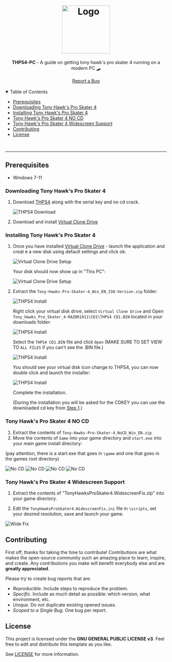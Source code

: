 <h1 align="center">
  <a href="https://github.com/jtmb">
    <img src="https://m.media-amazon.com/images/M/MV5BODdlODc5ZDYtZjRhYi00MTU0LWEwOWMtYzE3NWQ4ZDQyZjYwXkEyXkFqcGdeQXVyMTA0MTM5NjI2._V1_FMjpg_UX1000_.jpg" alt="Logo" width="150" height="">
  </a>
</h1>

<div align="center">
  <b>THPS4-PC</b> - A guide on getting tony hawk's pro skater 4 running on a modern PC 🛹
  <br />
  <br />
  <a href="https://github.com/jtmb/retropie/issues/new?assignees=&labels=bug&title=bug%3A+">Report a Bug</a>
</div>
<br>
<details open="open">
<summary>Table of Contents</summary>


- [Prerequisites](#prerequisites)
- [Downloading Tony Hawk's Pro Skater 4](#Downloading-Tony-Hawk's-Pro-Skater-4) 
- [Installing Tony Hawk's Pro Skater 4](#Installing-Tony-Hawk's-Pro-Skater-4)
- [Tony Hawk's Pro Skater 4 NO CD](#Tony-Hawk's-Pro-Skater-4-NO-CD)
- [Tony Hawk's Pro Skater 4 Widescreen Support](Tony-Hawk's-Pro-Skater-4-Widescreen-Support)
- [Contributing](#contributing)
- [License](#license)

</details>
<br>

---  
## Prerequisites
- Windows 7-11

### Downloading Tony Hawk's Pro Skater 4

1. Download [THPS4](https://www.myabandonware.com/game/tony-hawk-s-pro-skater-4-cn6#download) along with the serial key and no cd crack.

    ![THPS4 Download](img/image.png)

2. Download and install  [Virtual Clone Drive](https://www.elby.ch/en/products/vcd.html)

### Installing Tony Hawk's Pro Skater 4
1. Once you have installed [Virtual Clone Drive](https://www.elby.ch/en/products/vcd.html) - launch the application and creat e a new disk using default settings and click ok:

    ![Virtual Clone Drive Setup](img/image2.png)

    Your disk should now show up in "This PC":

    ![Virtual Clone Drive Setup](img/image3.png)  

2.  Extract the `Tony-Hawks-Pro-Skater-4_Win_EN_ISO-Version.zip` folder:

    ![THPS4 Install](img/image4.png) 

    Right click your virtual disk drive, select `Virtual Clone Drive` and Open `Tony_Hawks_Pro_Skater_4-RAZOR1911\CD1\THPS4 CD1.BIN` located in your downloads folder:

    ![THPS4 Install](img/image5.png)

    Select the `THPS4 CD1.BIN` file and click `Open` (MAKE SURE TO SET VIEW TO `ALL FILES` if you can't see the .BIN file.)

    ![THPS4 Install](img/image6.png)

    You should see your virtual disk icon change to THPS4, you can now double click and launch the installer:

    ![THPS4 Install](img/image7.png)

    Complete the installation. 
    
    (During the installation you will be asked for the CDKEY you can use the downloaded cd key from [Step 1](#downloading-tony-hawks-pro-skater-4).)


### Tony Hawk's Pro Skater 4 NO CD

1. Extract the contents of `Tony-Hawks-Pro-Skater-4_NoCD_Win_EN.zip`
2. Move the contents of `Game` into your game directory and `start.exe` into your main game install directory:

(pay attention, there is a start.exe that goes in `\game` and one that goes in the games root directory)

![No CD](img/image8.png)
![No CD](img/image9.png)
![No CD](img/image10.png)
![No CD](img/image11.png)

### Tony Hawk's Pro Skater 4 Widescreen Support

1. Extract the contents of "TonyHawksProSkater4.WidescreenFix.zip" into your game directory.
 
2. Edit the `TonyHawksProSkater4.WidescreenFix.ini` file in `\scripts`, set your desired resolution, save and launch your game.

![Wide Fix](img/image12.png)


## Contributing

First off, thanks for taking the time to contribute! Contributions are what makes the open-source community such an amazing place to learn, inspire, and create. Any contributions you make will benefit everybody else and are **greatly appreciated**.

Please try to create bug reports that are:

- _Reproducible._ Include steps to reproduce the problem.
- _Specific._ Include as much detail as possible: which version, what environment, etc.
- _Unique._ Do not duplicate existing opened issues.
- _Scoped to a Single Bug._ One bug per report.

## License

This project is licensed under the **GNU GENERAL PUBLIC LICENSE v3**. Feel free to edit and distribute this template as you like.

See [LICENSE](LICENSE) for more information. 


